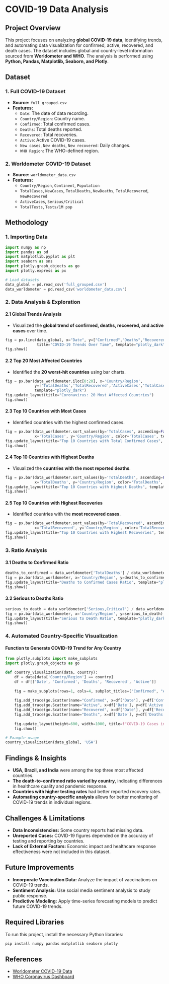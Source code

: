 
# **COVID-19 Data Analysis**

## **Project Overview**
This project focuses on analyzing **global COVID-19 data**, identifying trends, and automating data visualization for confirmed, active, recovered, and death cases. The dataset includes global and country-level information sourced from **Worldometer and WHO**. The analysis is performed using **Python, Pandas, Matplotlib, Seaborn, and Plotly**.

## **Dataset**
### **1. Full COVID-19 Dataset**
- **Source:** `full_grouped.csv`
- **Features:**
  - `Date`: The date of data recording.
  - `Country/Region`: Country name.
  - `Confirmed`: Total confirmed cases.
  - `Deaths`: Total deaths reported.
  - `Recovered`: Total recoveries.
  - `Active`: Active COVID-19 cases.
  - `New cases`, `New deaths`, `New recovered`: Daily changes.
  - `WHO Region`: The WHO-defined region.

### **2. Worldometer COVID-19 Dataset**
- **Source:** `worldometer_data.csv`
- **Features:**
  - `Country/Region`, `Continent`, `Population`
  - `TotalCases`, `NewCases`, `TotalDeaths`, `NewDeaths`, `TotalRecovered`, `NewRecovered`
  - `ActiveCases`, `Serious/Critical`
  - `TotalTests`, `Tests/1M pop`

## **Methodology**
### **1. Importing Data**
```python
import numpy as np
import pandas as pd
import matplotlib.pyplot as plt
import seaborn as sns
import plotly.graph_objects as go
import plotly.express as px

# Load datasets
data_global = pd.read_csv('full_grouped.csv')
data_worldometer = pd.read_csv('worldometer_data.csv')
```

### **2. Data Analysis & Exploration**
#### **2.1 Global Trends Analysis**
- Visualized the **global trend of confirmed, deaths, recovered, and active cases** over time.
```python
fig = px.line(data_global, x="Date", y=["Confirmed","Deaths","Recovered","Active"],
              title="COVID-19 Trends Over Time", template="plotly_dark")
fig.show()
```

#### **2.2 Top 20 Most Affected Countries**
- Identified the **20 worst-hit countries** using bar charts.
```python
fig = px.bar(data_worldometer.iloc[0:20], x='Country/Region',
             y=['TotalDeaths','TotalRecovered','ActiveCases','TotalCases'],
             template="plotly_dark")
fig.update_layout(title="Coronavirus: 20 Most Affected Countries")
fig.show()
```

#### **2.3 Top 10 Countries with Most Cases**
- Identified countries with the highest confirmed cases.
```python
fig = px.bar(data_worldometer.sort_values(by='TotalCases', ascending=False)[0:10],
             x='TotalCases', y='Country/Region', color='TotalCases', text="TotalCases")
fig.update_layout(title="Top 10 Countries with Total Confirmed Cases", template="plotly_dark")
fig.show()
```

#### **2.4 Top 10 Countries with Highest Deaths**
- Visualized the **countries with the most reported deaths**.
```python
fig = px.bar(data_worldometer.sort_values(by='TotalDeaths', ascending=False)[0:10],
             x='TotalDeaths', y='Country/Region', color='TotalDeaths', text="TotalDeaths")
fig.update_layout(title="Top 10 Countries with Highest Deaths", template="plotly_dark")
fig.show()
```

#### **2.5 Top 10 Countries with Highest Recoveries**
- Identified countries with the **most recovered cases**.
```python
fig = px.bar(data_worldometer.sort_values(by='TotalRecovered', ascending=False)[0:10],
             x='TotalRecovered', y='Country/Region', color='TotalRecovered', text="TotalRecovered")
fig.update_layout(title="Top 10 Countries with Highest Recoveries", template="plotly_dark")
fig.show()
```

### **3. Ratio Analysis**
#### **3.1 Deaths to Confirmed Ratio**
```python
deaths_to_confirmed = data_worldometer['TotalDeaths'] / data_worldometer['TotalCases']
fig = px.bar(data_worldometer, x='Country/Region', y=deaths_to_confirmed)
fig.update_layout(title="Deaths to Confirmed Cases Ratio", template="plotly_dark")
fig.show()
```

#### **3.2 Serious to Deaths Ratio**
```python
serious_to_death = data_worldometer['Serious,Critical'] / data_worldometer['TotalDeaths']
fig = px.bar(data_worldometer, x='Country/Region', y=serious_to_death)
fig.update_layout(title="Serious to Death Ratio", template="plotly_dark")
fig.show()
```

### **4. Automated Country-Specific Visualization**
#### **Function to Generate COVID-19 Trend for Any Country**
```python
from plotly.subplots import make_subplots
import plotly.graph_objects as go

def country_visualization(data, country):
    df = data[data['Country/Region'] == country]
    df = df[['Date', 'Confirmed', 'Deaths', 'Recovered', 'Active']]
    
    fig = make_subplots(rows=1, cols=4, subplot_titles=("Confirmed", "Active", "Recovered", "Deaths"))
    
    fig.add_trace(go.Scatter(name="Confirmed", x=df['Date'], y=df['Confirmed']), row=1, col=1)
    fig.add_trace(go.Scatter(name="Active", x=df['Date'], y=df['Active']), row=1, col=2)
    fig.add_trace(go.Scatter(name="Recovered", x=df['Date'], y=df['Recovered']), row=1, col=3)
    fig.add_trace(go.Scatter(name="Deaths", x=df['Date'], y=df['Deaths']), row=1, col=4)
    
    fig.update_layout(height=600, width=1000, title=f"COVID-19 Cases in {country}", template="plotly_dark")
    fig.show()

# Example usage
country_visualization(data_global, 'USA')
```

## **Findings & Insights**
- **USA, Brazil, and India** were among the top three most affected countries.
- **The death-to-confirmed ratio varied by country**, indicating differences in healthcare quality and pandemic response.
- **Countries with higher testing rates** had better reported recovery rates.
- **Automating country-specific analysis** allows for better monitoring of COVID-19 trends in individual regions.

## **Challenges & Limitations**
- **Data Inconsistencies:** Some country reports had missing data.
- **Unreported Cases:** COVID-19 figures depended on the accuracy of testing and reporting by countries.
- **Lack of External Factors:** Economic impact and healthcare response effectiveness were not included in this dataset.

## **Future Improvements**
- **Incorporate Vaccination Data:** Analyze the impact of vaccinations on COVID-19 trends.
- **Sentiment Analysis:** Use social media sentiment analysis to study public response.
- **Predictive Modeling:** Apply time-series forecasting models to predict future COVID-19 trends.

## **Required Libraries**
To run this project, install the necessary Python libraries:
```bash
pip install numpy pandas matplotlib seaborn plotly
```

## **References**
- [Worldometer COVID-19 Data](https://www.worldometers.info/coronavirus/)
- [WHO Coronavirus Dashboard](https://covid19.who.int/)

